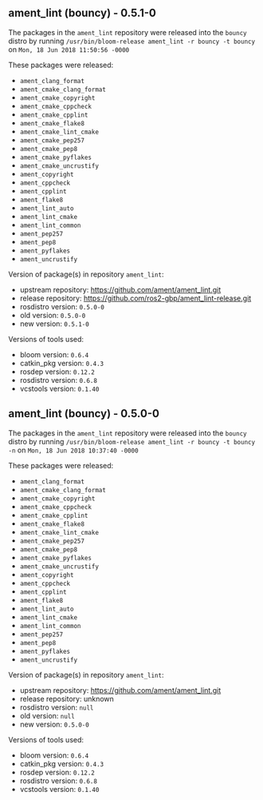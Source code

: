 ## ament_lint (bouncy) - 0.5.1-0

The packages in the `ament_lint` repository were released into the `bouncy` distro by running `/usr/bin/bloom-release ament_lint -r bouncy -t bouncy` on `Mon, 18 Jun 2018 11:50:56 -0000`

These packages were released:
- `ament_clang_format`
- `ament_cmake_clang_format`
- `ament_cmake_copyright`
- `ament_cmake_cppcheck`
- `ament_cmake_cpplint`
- `ament_cmake_flake8`
- `ament_cmake_lint_cmake`
- `ament_cmake_pep257`
- `ament_cmake_pep8`
- `ament_cmake_pyflakes`
- `ament_cmake_uncrustify`
- `ament_copyright`
- `ament_cppcheck`
- `ament_cpplint`
- `ament_flake8`
- `ament_lint_auto`
- `ament_lint_cmake`
- `ament_lint_common`
- `ament_pep257`
- `ament_pep8`
- `ament_pyflakes`
- `ament_uncrustify`

Version of package(s) in repository `ament_lint`:

- upstream repository: https://github.com/ament/ament_lint.git
- release repository: https://github.com/ros2-gbp/ament_lint-release.git
- rosdistro version: `0.5.0-0`
- old version: `0.5.0-0`
- new version: `0.5.1-0`

Versions of tools used:

- bloom version: `0.6.4`
- catkin_pkg version: `0.4.3`
- rosdep version: `0.12.2`
- rosdistro version: `0.6.8`
- vcstools version: `0.1.40`


## ament_lint (bouncy) - 0.5.0-0

The packages in the `ament_lint` repository were released into the `bouncy` distro by running `/usr/bin/bloom-release ament_lint -r bouncy -t bouncy -n` on `Mon, 18 Jun 2018 10:37:40 -0000`

These packages were released:
- `ament_clang_format`
- `ament_cmake_clang_format`
- `ament_cmake_copyright`
- `ament_cmake_cppcheck`
- `ament_cmake_cpplint`
- `ament_cmake_flake8`
- `ament_cmake_lint_cmake`
- `ament_cmake_pep257`
- `ament_cmake_pep8`
- `ament_cmake_pyflakes`
- `ament_cmake_uncrustify`
- `ament_copyright`
- `ament_cppcheck`
- `ament_cpplint`
- `ament_flake8`
- `ament_lint_auto`
- `ament_lint_cmake`
- `ament_lint_common`
- `ament_pep257`
- `ament_pep8`
- `ament_pyflakes`
- `ament_uncrustify`

Version of package(s) in repository `ament_lint`:

- upstream repository: https://github.com/ament/ament_lint.git
- release repository: unknown
- rosdistro version: `null`
- old version: `null`
- new version: `0.5.0-0`

Versions of tools used:

- bloom version: `0.6.4`
- catkin_pkg version: `0.4.3`
- rosdep version: `0.12.2`
- rosdistro version: `0.6.8`
- vcstools version: `0.1.40`


